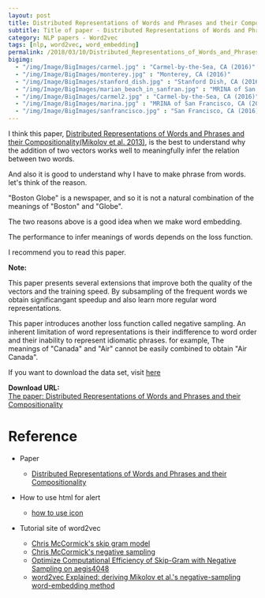 ```yaml
---
layout: post
title: Distributed Representations of Words and Phrases and their Compositionality for Word2Vec investigation
subtitle: Title of paper - Distributed Representations of Words and Phrases and their Compositionality
category: NLP papers - Word2vec
tags: [nlp, word2vec, word_embedding]
permalink: /2018/03/10/Distributed_Representations_of_Words_and_Phrases_and_their_Compositionality/
bigimg: 
  - "/img/Image/BigImages/carmel.jpg" : "Carmel-by-the-Sea, CA (2016)"
  - "/img/Image/BigImages/monterey.jpg" : "Monterey, CA (2016)"
  - "/img/Image/BigImages/stanford_dish.jpg" : "Stanford Dish, CA (2016)"
  - "/img/Image/BigImages/marian_beach_in_sanfran.jpg" : "MRINA of San Francisco, CA (2016)"
  - "/img/Image/BigImages/carmel2.jpg" : "Carmel-by-the-Sea, CA (2016)"
  - "/img/Image/BigImages/marina.jpg" : "MRINA of San Francisco, CA (2016)"
  - "/img/Image/BigImages/sanfrancisco.jpg" : "San Francisco, CA (2016)"
---
```


I think this paper, [Distributed Representations of Words and Phrases and their Compositionality(Mikolov et al. 2013)](http://papers.nips.cc/paper/5021-distributed-representations-of-words-and-phrases-and-their-compositionality.pdf), is the best to understand why the addition of two vectors works well to meaningfully infer the relation between two words.

And also it is good to understand why I have to make phrase from words. let's think of the reason.

"Boston Globe" is a newspaper, and so it is not a natural combination of the meanings of "Boston" and "Globe".

The two reasons above is a good idea when we make word embedding.

The performance to infer meanings of words depends on the loss function.

I recommend you to read this paper. 

<div class="alert alert-info" role="alert"><i class="fa fa-info-circle"></i> <b>Note: </b>
<p>This paper presents several extensions that improve both the quality of the vectors and the training speed. By subsampling of the frequent words we obtain significangant speedup and also learn more regular word representations.</p>
<p>This paper introduces another loss function called negative sampling. An inherent limitation of word representations is their indifference to word order and their inability to represent idiomatic phrases. for example, The meanings of "Canada" and "Air" cannot be easily combined to obtain "Air Canada".</p>

If you want to download the data set, visit <a href="https://code.google.com/archive/p/word2vec/">here</a>
</div>
  
  
<div class="alert alert-success" role="alert"><i class="fa fa-paperclip fa-lg"></i> <b>Download URL: </b><br>
  <a href="http://papers.nips.cc/paper/5021-distributed-representations-of-words-and-phrases-and-their-compositionality.pdf">The paper: Distributed Representations of Words and Phrases and their Compositionality</a>
</div>

# Reference 

- Paper 
  - [Distributed Representations of Words and Phrases and their Compositionality](http://papers.nips.cc/paper/5021-distributed-representations-of-words-and-phrases-and-their-compositionality.pdf)
 
- How to use html for alert
  - [how to use icon](http://idratherbewriting.com/documentation-theme-jekyll/mydoc_icons.html)
  
- Tutorial site of word2vec 
  - [Chris McCormick's skip gram model](http://mccormickml.com/2016/04/19/word2vec-tutorial-the-skip-gram-model/)
  - [Chris McCormick's negative sampling](http://mccormickml.com/2017/01/11/word2vec-tutorial-part-2-negative-sampling/)
  - [Optimize Computational Efficiency of Skip-Gram with Negative Sampling on aegis4048](https://aegis4048.github.io/optimize_computational_efficiency_of_skip-gram_with_negative_sampling)
  - [word2vec Explained: deriving Mikolov et al.'s negative-sampling word-embedding method](https://arxiv.org/abs/1402.3722)
